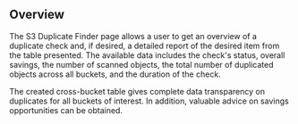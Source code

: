 ## Overview

The S3 Duplicate Finder page allows a user to get an overview of a duplicate check and, if desired, a detailed report of the desired item from the table presented. The available data includes the check's status, overall savings, the number of scanned objects, the total number of duplicated objects across all buckets, and the duration of the check.

The created cross-bucket table gives complete data transparency on duplicates for all buckets of interest. In addition, valuable advice on savings opportunities can be obtained.